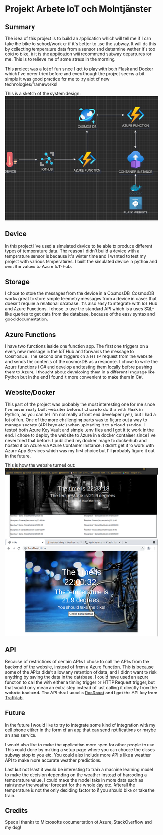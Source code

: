# Projekt Arbete IoT och Molntjänster

## Summary

The idea of this project is to build an application which will tell me if I can take the bike to school/work or if it's better to use the subway. It will do this by collecting temperature data from a sensor and determine wether it's too cold to bike, if it is the application will recommend subway departures for me. This is to relieve me of some stress in the morning. 

This project was a lot of fun since I got to play with both Flask and Docker which I've never tried before and even though the project seems a bit simple it was good practice for me to try alot of new technologies/frameworks!

This is a sketch of the system design:
![](system.png)

## Device

In this project I've used a simulated device to be able to produce different types of temperature data. The reason I didn't build a device with a temperature sensor is because it's winter time and I wanted to test my project with various temperatures. I built the simulated device in python and sent the values to Azure IoT-Hub.

## Storage

I chose to store the messages from the device in a CosmosDB. CosmosDB works great to store simple telemetry messages from a device in cases that doesn't require a relational database. It's also easy to integrate with IoT Hub and Azure Functions. I chose to use the standard API which is a uses SQL-like queries to get data from the database, because of the easy syntax and good documentation.

## Azure Functions

I have two functions inside one function app. The first one triggers on a every new message in the IoT Hub and forwards the message to CosmosDB. The second one triggers on a HTTP request from the website and sends the contents of the cosmosDB as a response.
I chose to write the Azure functions i C# and develop and testing them locally before pushing them to Azure. I thought about developing them in a different language like Python but in the end I found it more convenient to make them in C#.

## Website/Docker

This part of the project was probably the most interesting one for me since I've never really built websites before. I chose to do this with Flask in Python, as you can tell I'm not really a front end developer (yet), but I had a lot of fun. One of the more challenging parts was to figure out a way to manage secrets (API keys etc.) when uploading it to a cloud service. I tested both Azure Key Vault and simple .env files and I got it to work in the end. I chose to deploy the website to Azure in a docker container since I've never tried that before. I published my docker image to dockerhub and hosted it on Azure via Azure Container Instance. I didn't get it to work with Azure App Services which was my first choice but I'll probably figure it out in the future.

This is how the website turned out:
![](web.png)
![](web2.png)

## API

Because of restrictions of certain API:s I chose to call the API:s from the backend of the website, instead of from a Azure Function. This is because some of the API:s didn't allow any retention of data, and I didn't want to risk anything by saving the data in the database. I could have used an azure function to call the with either a timing trigger or HTTP Request trigger, but that would only mean an extra step instead of just calling it directly from the website backend. The API that I used is [ResRobot](https://www.trafiklab.se/api/trafiklab-apis/resrobot-v2/timetables/) and I got the API key from [Trafiklab](https://www.trafiklab.se). 

## Future

In the future I would like to try to integrate some kind of integration with my cell phone either in the form of an app that can send notifications or maybe an sms service. 

I would also like to make the application more open for other people to use. This could done by making a setup page where you can choose the closes subway stop to you etc. You could also include more API:s like a weather API to make more accurate weather predictions. 

Last but not least it would be interesting to train a machine learning model to make the decision depending on the weather instead of harcoding a temperature value. I could make the model take in more data such as rain/snow the weather forecast for the whole day etc. Afterall the temperature is not the only deciding factor to if you should bike or take the train.

## Credits
Special thanks to Microsofts documentation of Azure, StackOverflow and my dog! 
